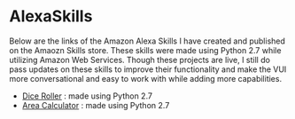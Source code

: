 # AlexaSkills
Below are the links of the Amazon Alexa Skills I have created and published on the Amaozn Skills store.  These skills were made using Python 2.7 while utilizing Amazon Web Services.  Though these projects are live, I still do pass updates on these skills to improve their functionality and make the VUI more conversational and easy to work with while adding more capabilities.

- [Dice Roller](https://www.amazon.com/Srishti-Belwariar-Dice-Roller/dp/B073DJGWZ1/ref=sr_1_1?s=digitalskills&ie=UTF8&qid=1500238605&sr=1-1&keywords=dice+roller) : made using Python 2.7
- [Area Calculator](https://www.amazon.com/Srishti-Belwariar-Area-Calculator/dp/B07477LDRN/ref=sr_1_1?s=digital-skills&ie=UTF8&qid=1501254393&sr=1-1&keywords=area+calculator) : made using Python 2.7

